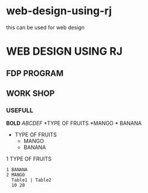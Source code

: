 # web-design-using-rj
this can be used for web design

# WEB DESIGN USING RJ

## FDP PROGRAM

## WORK SHOP

### USEFULL

**BOLD**
*ABCDEF*
*TYPE OF FRUITS
  *MANGO
    * BANANA
 * TYPE OF FRUITS
    * MANGO
    * BANANA
    
    
 1 TYPE OF FRUITS
 
 
    1 BANANA
    2 MANGO
      Table1 | Table2
      10 20

